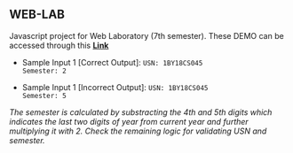 ## WEB-LAB
Javascript project for Web Laboratory (7th semester). These DEMO can be accessed through this **[Link](https://mukulmilind.github.io/WEB-LAB)**

- Sample Input 1 [Correct Output]:
`USN: 1BY18CS045`<br/>
`Semester: 2`

- Sample Input 1 [Incorrect Output]:
`USN: 1BY18CS045`<br/>
`Semester: 5`

*The semester is calculated by substracting the 4th and 5th digits which indicates the last two digits of year from current year and further multiplying it with 2. Check the remaining logic for validating USN and semester.*
